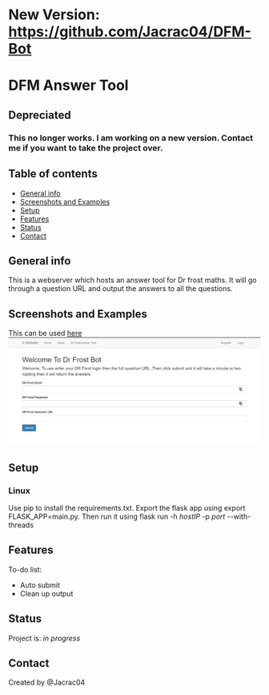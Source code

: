  # New Version: https://github.com/Jacrac04/DFM-Bot


# DFM Answer Tool

## Depreciated 
### This no longer works. I am working on a new version. Contact me if you want to take the project over. 

## Table of contents
* [General info](#general-info)
* [Screenshots and Examples](#screenshots-and-examples)
* [Setup](#setup)
* [Features](#features)
* [Status](#status)
* [Contact](#contact)

## General info
This is a webserver which hosts an answer tool for Dr frost maths. It will go through a question URL and output the answers to all the questions.

## Screenshots and Examples
This can be used [here](http://Frosttool.mooo.com:8000)
![Example screenshot](https://github.com/Jacrac04/DFMAnswerTool/blob/master/Screenshot.JPG?raw=true)

## Setup
### Linux
Use pip to install the requirements.txt. Export the flask app using export FLASK_APP=main.py. Then run it using flask run -h _hostIP_ -p _port_ --with-threads


## Features
To-do list:
* Auto submit
* Clean up output

## Status
Project is: _in progress_

## Contact
Created by @Jacrac04
